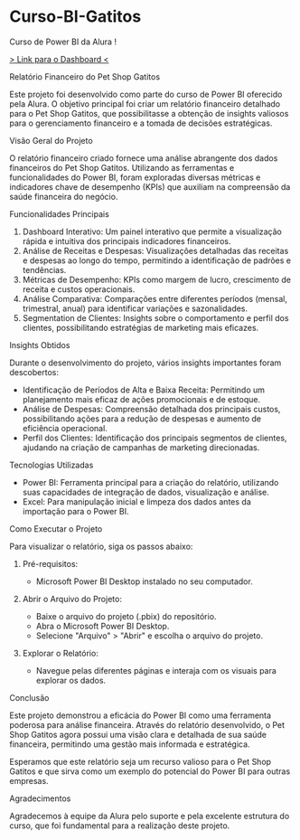 # Curso-BI-Gatitos
 Curso de Power BI da Alura !

<a href= "https://app.powerbi.com/view?r=eyJrIjoiNmM3YmNiMjgtODE2Yi00NzM5LWI5OTItOTBjOGM3ODNmZmVkIiwidCI6ImY4YWVjZjQ0LWRmNzgtNDg3Yy04M2UzLWY4OTk0NzFjMmMzOCJ9"> > Link para o Dashboard < </a>

Relatório Financeiro do Pet Shop Gatitos

Este projeto foi desenvolvido como parte do curso de Power BI oferecido pela Alura. O objetivo principal foi criar um relatório financeiro detalhado para o Pet Shop Gatitos, que possibilitasse a obtenção de insights valiosos para o gerenciamento financeiro e a tomada de decisões estratégicas.

Visão Geral do Projeto

O relatório financeiro criado fornece uma análise abrangente dos dados financeiros do Pet Shop Gatitos. Utilizando as ferramentas e funcionalidades do Power BI, foram exploradas diversas métricas e indicadores chave de desempenho (KPIs) que auxiliam na compreensão da saúde financeira do negócio.

Funcionalidades Principais

1. Dashboard Interativo: Um painel interativo que permite a visualização rápida e intuitiva dos principais indicadores financeiros.
2. Análise de Receitas e Despesas: Visualizações detalhadas das receitas e despesas ao longo do tempo, permitindo a identificação de padrões e tendências.
3. Métricas de Desempenho: KPIs como margem de lucro, crescimento de receita e custos operacionais.
4. Análise Comparativa: Comparações entre diferentes períodos (mensal, trimestral, anual) para identificar variações e sazonalidades.
5. Segmentation de Clientes: Insights sobre o comportamento e perfil dos clientes, possibilitando estratégias de marketing mais eficazes.

Insights Obtidos

Durante o desenvolvimento do projeto, vários insights importantes foram descobertos:

- Identificação de Períodos de Alta e Baixa Receita: Permitindo um planejamento mais eficaz de ações promocionais e de estoque.
- Análise de Despesas: Compreensão detalhada dos principais custos, possibilitando ações para a redução de despesas e aumento de eficiência operacional.
- Perfil dos Clientes: Identificação dos principais segmentos de clientes, ajudando na criação de campanhas de marketing direcionadas.

Tecnologias Utilizadas

- Power BI: Ferramenta principal para a criação do relatório, utilizando suas capacidades de integração de dados, visualização e análise.
- Excel: Para manipulação inicial e limpeza dos dados antes da importação para o Power BI.

Como Executar o Projeto

Para visualizar o relatório, siga os passos abaixo:

1. Pré-requisitos:
   - Microsoft Power BI Desktop instalado no seu computador.

2. Abrir o Arquivo do Projeto:
   - Baixe o arquivo do projeto (.pbix) do repositório.
   - Abra o Microsoft Power BI Desktop.
   - Selecione "Arquivo" > "Abrir" e escolha o arquivo do projeto.

3. Explorar o Relatório:
   - Navegue pelas diferentes páginas e interaja com os visuais para explorar os dados.

Conclusão

Este projeto demonstrou a eficácia do Power BI como uma ferramenta poderosa para análise financeira. Através do relatório desenvolvido, o Pet Shop Gatitos agora possui uma visão clara e detalhada de sua saúde financeira, permitindo uma gestão mais informada e estratégica.

Esperamos que este relatório seja um recurso valioso para o Pet Shop Gatitos e que sirva como um exemplo do potencial do Power BI para outras empresas.

Agradecimentos

Agradecemos à equipe da Alura pelo suporte e pela excelente estrutura do curso, que foi fundamental para a realização deste projeto.


